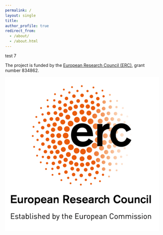 ```yaml
---
permalink: /
layout: single
title: 
author_profile: true
redirect_from: 
  - /about/
  - /about.html
---
```


test 7

The project is funded by the [European Research Council (ERC)](https://erc.europa.eu), grant number 834862.

![ERC](/images/LOGO_ERC.jpg)
